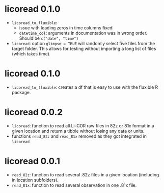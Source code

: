 # licoread 0.1.0

* `licoread_to_fluxible`:
  * issue with leading zeros in time columns fixed
  * `datetime_col`: arguments in documentation was in wrong order. Should be `c("date", "time")`
* `licoread`: option `glimpse = TRUE` will randomly select five files from the target folder. This allows for testing without importing a long list of files (which takes time).

# licoread 0.1.0

* `licoread_to_fluxible`: creates a df that is easy to use with the fluxible R package.

# licoread 0.0.2

* `licoread`: function to read all Li-COR raw files in 82z or 81x format in a given location and return a tibble without losing any data or units.
* functions `read_82z` and `read_81x` removed as they got integrated in `licoread`

# licoread 0.0.1

* `read_82z`: function to read several .82z files in a given location (including in location subfolders).
* `read_81x`: function to read several observation in one .81x file.